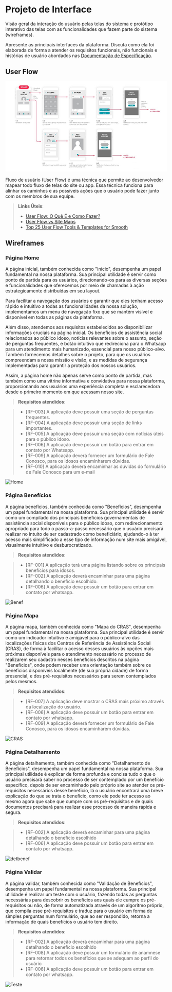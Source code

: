 
# Projeto de Interface

Visão geral da interação do usuário pelas telas do sistema e protótipo interativo das telas com as funcionalidades que fazem parte do sistema (wireframes).

 Apresente as principais interfaces da plataforma. Discuta como ela foi elaborada de forma a atender os requisitos funcionais, não funcionais e histórias de usuário abordados nas <a href="2-Especificação do Projeto.md"> Documentação de Especificação</a>.

## User Flow

![Exemplo de UserFlow](img/userflow.jpg)

Fluxo de usuário (User Flow) é uma técnica que permite ao desenvolvedor mapear todo fluxo de telas do site ou app. Essa técnica funciona para alinhar os caminhos e as possíveis ações que o usuário pode fazer junto com os membros de sua equipe.

> **Links Úteis**:
> - [User Flow: O Quê É e Como Fazer?](https://medium.com/7bits/fluxo-de-usu%C3%A1rio-user-flow-o-que-%C3%A9-como-fazer-79d965872534)
> - [User Flow vs Site Maps](http://designr.com.br/sitemap-e-user-flow-quais-as-diferencas-e-quando-usar-cada-um/)
> - [Top 25 User Flow Tools & Templates for Smooth](https://www.mockplus.com/blog/post/user-flow-tools)


## Wireframes

### Página Home

A página inicial, também conhecida como "Início", desempenha um papel fundamental na nossa plataforma. Sua principal utilidade é servir como ponto de partida para os usuários, direcionando-os para as diversas seções e funcionalidades que oferecemos por meio de chamadas à ação estrategicamente distribuídas em seu layout.

Para facilitar a navegação dos usuários e garantir que eles tenham acesso rápido e intuitivo a todas as funcionalidades da nossa solução, implementamos um menu de navegação fixo que se mantém visível e disponível em todas as páginas da plataforma.

Além disso, atendemos aos requisitos estabelecidos ao disponibilizar informações cruciais na página inicial. Os benefícios de assistência social relacionados ao público idoso, notícias relevantes sobre o assunto, seção de perguntas frequentes, e botão intuitivo que redireciona para o Whatsapp para um atendimento mais humanizado, essencial para nosso público-alvo. Também fornecemos detalhes sobre o projeto, para que os usuários compreendam a nossa missão e visão, e as medidas de segurança implementadas para garantir a proteção dos nossos usuários.

Assim, a página home não apenas serve como ponto de partida, mas também como uma vitrine informativa e convidativa para nossa plataforma, proporcionando aos usuários uma experiência completa e esclarecedora desde o primeiro momento em que acessam nosso site.

> **Requisitos atendidos**:

> - [RF-003] A aplicação deve possuir uma seção de perguntas frequentes.
> - [RF-004] A aplicação deve possuir uma seção de links importantes.
> - [RF-005] A aplicação deve possuir uma seção com notícias úteis para o público idoso.
> - [RF-006] A aplicação deve possuir um botão para entrar em contato por Whatsapp.
> - [RF-009] A aplicação deverá fornecer um formulário de Fale Conosco, para os idosos encaminharem dúvidas.
> - [RF-010] A aplicação deverá encaminhar as dúvidas do formulário de Fale Conosco para um e-mail

![Home](https://github.com/ICEI-PUC-Minas-PMV-SI/pmv-si-2024-1-pe1-t2-infosocial/assets/100433614/470b0e91-0b94-4eb7-957a-54ab16b6b2dc)

### Página Benefícios

A página benefícios, também conhecida como "Benefícios", desempenha um papel fundamental na nossa plataforma. Sua principal utilidade é servir como um compilado dos principais benefícios governamentais de assistência social disponíveis para o público idoso, com redirecionamento apropriado para todo o passo-a-passo necessário que o usuário precisará realizar no intuito de ser cadastrado como beneficiário, ajudando-o à ter acesso mais simplificado a esse tipo de informação num site mais amigável, visualmente intuitivo e desburocratizado.

> **Requisitos atendidos**:

> - [RF-001] A aplicação terá uma página listando sobre os principais benefícios para idosos.
> - [RF-002] A aplicação deverá encaminhar para uma página detalhando o benefício escolhido.
> - [RF-006] A aplicação deve possuir um botão para entrar em contato por whatsapp.


![Benef](https://github.com/ICEI-PUC-Minas-PMV-SI/pmv-si-2024-1-pe1-t2-infosocial/assets/100433614/8f3c2ec1-8f05-42b1-908f-cf5df048781e)


### Página Mapa

A página mapa, também conhecida como "Mapa do CRAS", desempenha um papel fundamental na nossa plataforma. Sua principal utilidade é servir como um indicador intuitivo e amigável para o público-alvo das localizações físicas dos Centros de Referência de Assistência Social (CRAS), de forma à facilitar o acesso desses usuários às opções mais próximas disponíveis para o atendimento necessário no processo de realizarem seu cadastro nesses benefícios descritos na página "Benefícios", onde podem receber uma orientação também sobre os benefícios disponíveis localmente (de sua própria cidade) de forma presencial, e dos pré-requisitos necessários para serem contemplados pelos mesmos.

> **Requisitos atendidos**:

> - [RF-007] A aplicação deve mostrar o CRAS mais próximo através da localização do usuário.
> - [RF-006] A aplicação deve possuir um botão para entrar em contato por whatsapp.
> - [RF-009] A aplicação deverá fornecer um formulário de Fale Conosco, para os idosos encaminharem dúvidas.

![CRAS](https://github.com/ICEI-PUC-Minas-PMV-SI/pmv-si-2024-1-pe1-t2-infosocial/assets/100433614/ea13db86-27a7-44e1-a444-b0c0fe38350d)

### Página Detalhamento

A página detalhamento, também conhecida como "Detalhamento de Benefícios", desempenha um papel fundamental na nossa plataforma. Sua principal utilidade é explicar de forma profunda e concisa tudo o que o usuário precisará saber no processo de ser contemplado por um benefício específico, depois de ser encaminhado pelo próprio site ao atender os pré-requisitos necessários desse benefício, lá o usuário encontrará uma breve explicação do que se trata o benefício, como ele pode ter acesso ao mesmo agora que sabe que cumpre com os pré-requisitos e de quais documentos precisará para realizar esse processo de maneira rápida e segura.

> **Requisitos atendidos**:

> - [RF-002] A aplicação deverá encaminhar para uma página detalhando o benefício escolhido
> - [RF-006] A aplicação deve possuir um botão para entrar em contato por whatsapp.

![detbenef](https://github.com/ICEI-PUC-Minas-PMV-SI/pmv-si-2024-1-pe1-t2-infosocial/assets/100433614/44b7aa87-60e3-4303-99c8-001b4eaadd67)

### Página Validar

A página validar, também conhecida como "Validação de Benefícios", desempenha um papel fundamental na nossa plataforma. Sua principal utilidade é realizar um teste com o usuário, fazendo todas as perguntas necessárias para descobrir os benefícios aos quais ele cumpre os pré-requisitos ou não, de forma automatizada através de um algoritmo próprio, que compila esse pré-requisitos e traduz para o usuário em forma de simples perguntas num formulário, que ao ser respondido, retorna a informação de quais benefícios o usuário tem direito.

> **Requisitos atendidos**:

> - [RF-002] A aplicação deverá encaminhar para uma página detalhando o benefício escolhido
> - [RF-008] A aplicação deve possuir um formulário de anamnese para retornar todos os benefícios que se adequam ao perfil do usuário
> - [RF-006] A aplicação deve possuir um botão para entrar em contato por whatsapp.

![Teste](https://github.com/ICEI-PUC-Minas-PMV-SI/pmv-si-2024-1-pe1-t2-infosocial/assets/100433614/97c9b612-6a4d-4e4f-912a-82afe71a32dc)
